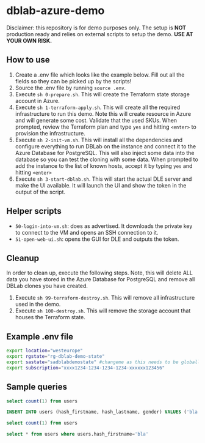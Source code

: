 # dblab-azure-demo

Disclaimer: this repository is for demo purposes only.
The setup is **NOT** production ready and relies on external scripts to setup the demo. 
**USE AT YOUR OWN RISK.**

## How to use

1. Create a .env file which looks like the example below. Fill out all the fields so they can be picked up by the scripts!
1. Source the .env file by running `source .env`. 
1. Execute `sh 0-prepare.sh`. This will create the Terraform state storage account in Azure.
1. Execute `sh 1-terraform-apply.sh`. This will create all the required infrastructure to run this demo. Note this will create resource in Azure and will generate some cost. Validate that the used SKUs. When prompted, review the Terraform plan and type `yes` and hitting `<enter>` to provision the infrastructure.
1. Execute `sh 2-init-vm.sh`. This will install all the dependencies and configure everything to run DBLab on the instance and connect it to the Azure Database for PostgreSQL. This will also inject some data into the database so you can test the cloning with some data. When prompted to add the instance to the list of known hosts, accept it by typing `yes` and hitting `<enter>`
1. Execute `sh 3-start-dblab.sh`. This will start the actual DLE server and make the UI available. It will launch the UI and show the token in the output of the script.

## Helper scripts

- `50-login-into-vm.sh`: does as advertised. It downloads the private key to connect to the VM and opens an SSH connection to it.
- `51-open-web-ui.sh`: opens the GUI for DLE and outputs the token.

## Cleanup
In order to clean up, execute the following steps. 
Note, this will delete ALL data you have stored in the Azure Database for PostgreSQL and remove all DBLab clones you have created.

1. Execute `sh 99-terraform-destroy.sh`. This will remove all infrastructure used in the demo.
1. Execute `sh 100-destroy.sh`. This will remove the storage account that houses the Terraform state.

## Example .env file

```bash
export location="westeurope"
export rgstate="rg-dblab-demo-state"
export sastate="sadblabdemostate" #changeme as this needs to be globally unique ;)
export subscription="xxxx1234-1234-1234-1234-xxxxxx123456"
```

## Sample queries

```sql
select count(1) from users 

INSERT INTO users (hash_firstname, hash_lastname, gender) VALUES ('bla', 'bla', 'male')

select count(1) from users 

select * from users where users.hash_firstname='bla'
```
